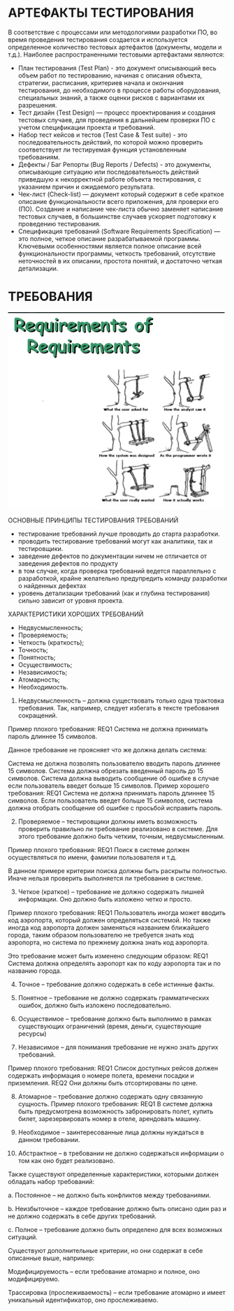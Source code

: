 АРТЕФАКТЫ ТЕСТИРОВАНИЯ   
=========================

В соответствие с процессами или методологиями разработки ПО, во время проведения тестирования создается и используется определенное количество тестовых артефактов (документы, модели и т.д.). Наиболее распространенными тестовыми артефактами являются: 
+ План тестирования (Test Plan) - это документ описывающий весь объем работ по тестированию, начиная с описания объекта, стратегии, расписания, критериев начала и окончания тестирования, до необходимого в процессе работы оборудования, специальных знаний, а также оценки рисков с вариантами их разрешения. 
+ Тест дизайн (Test Design) — процесс проектирования и создания тестовых случаев, для проведения в дальнейшем проверки ПО с учетом спецификации проекта и требований.
+ Набор тест кейсов и тестов (Test Case & Test suite) - это последовательность действий, по которой можно проверить соответствует ли тестируемая функция установленным требованиям. 
+ Дефекты / Баг Репорты (Bug Reports / Defects) - это документы, описывающие ситуацию или последовательность действий приведшую к некорректной работе объекта тестирования, с указанием причин и ожидаемого результата.
+ Чек-лист (Check-list) — документ который содержит в себе краткое описание функциональности всего приложения, для проверки его (ПО).
Создание и написание чек-листа обычно заменяет написание тестовых случаев, в большинстве случаев ускоряет подготовку к проведению тестирования.
+ Спецификация требований (Software Requirements Specification) — это полное, четкое описание разрабатываемой программы. Ключевыми
особенностями является полное описание всей функциональности программы, четкость требований, отсутствие неточностей в их описании, простота понятий, и достаточно четкая детализации.

ТРЕБОВАНИЯ
======

![Image alt](https://github.com/SofiiaZ/A-LEVEL/blob/master/Req.bmp)

ОСНОВНЫЕ ПРИНЦИПЫ ТЕСТИРОВАНИЯ ТРЕБОВАНИЙ

+ тестирование требований лучше проводить до старта разработки.
+ проводить тестирование требований могут как аналитики, так и тестировщики.
+ заведение дефектов по документации ничем не отличается от заведения дефектов по продукту
+ в том случае, когда проверка требований ведется параллельно с разработкой, крайне желательно предупредить команду разработки о найденных дефектах
+ уровень детализации требований (как и глубина тестирования) сильно зависит от уровня проекта.

ХАРАКТЕРИСТИКИ ХОРОШИХ ТРЕБОВАНИЙ

+ Недвусмысленность;
+ Проверяемость; 
+ Четкость (краткость);
+ Точность;
+ Понятность;
+ Осуществимость;
+ Независимость;
+ Атомарность;
+ Необходимость.

1. Недвусмысленность – должна существовать только одна трактовка требования. Так, например, следует избегать в тексте требования сокращений.

Пример плохого требования: REQ1 Система не должна принимать пароль длиннее 15 символов.

Данное требование не проясняет что же должна делать система:

Система не должна позволять пользователю вводить пароль длиннее 15 символов.
Система должна обрезать введенный пароль до 15 символов.
Система должна выводить сообщение об ошибке в случае если пользователь введет больше 15 символов.
Пример хорошего требования: REQ1 Система не должна принимать пароль длиннее 15 символов. Если пользователь введет больше 15 символов, система должна отобрать сообщение об ошибке с просьбой исправить пароль.

2. Проверяемое – тестировщики должны иметь возможность проверить правильно ли требование реализовано в системе.  Для этого требование должно быть четким, точным, недвусмысленным.

Пример плохого требования: REQ1 Поиск в системе должен осуществляться по имени, фамилии пользователя и т.д.

В данном примере критерии поиска должны быть раскрыты полностью. Иначе нельзя проверить выполняется ли требование в системе.

3. Четкое (краткое) – требование не должно содержать лишней информации. Оно должно быть изложено четко и просто.

Пример плохого требования: REQ1 Пользователь иногда может вводить код аэропорта, который должен определяться системой. Но также иногда код аэропорта должен заменяться названием ближайшего города, таким образом пользователю не требуется знать код аэропорта, но система по прежнему должна знать код аэропорта.

Это требование может быть изменено следующим образом: REQ1 Система должна определять аэропорт как по коду аэропорта так и по названию города.

4. Точное – требование должно содержать в себе истинные факты.

5. Понятное – требование не должно содержать грамматических ошибок, должно быть изложено последовательно.

6. Осуществимое – требование должно быть выполнимо в рамках существующих ограничений (время, деньги, существующие ресурсы)

7. Независимое – для понимания требование не нужно знать других требований.

Пример плохого требования: REQ1 Список доступных рейсов должен содержать информация о номере полета, времени посадки и приземления. REQ2 Они должны быть отсортированы по цене.

8. Атомарное – требование должно содержать одну связанную сущность. Пример плохого требования: REQ1 В системе должна быть предусмотрена возможность забронировать полет, купить билет, зарезервировать номер в отеле, арендовать машину.

9. Необходимое – заинтересованные лица должны нуждаться в данном требовании.

10. Абстрактное – в требовании не должно содержаться информации о том как оно будет реализовано.

Также существуют определенные характеристики, которыми должен обладать набор требований:

а. Постоянное – не должно быть конфликтов между требованиями.

b. Неизбыточное – каждое требование должно быть описано один раз и не должно содержать в себе других требований.

c. Полное – требование должно быть определено для всех возможных ситуаций.

Существуют дополнительные критерии, но они содержат в себе описанные выше, например:

Модифицируемость – если требование атомарно и полное, оно модифицируемо.

Трассировка (прослеживаемость) – если требование атомарно и имеет уникальный идентификатор, оно прослеживаемо.
